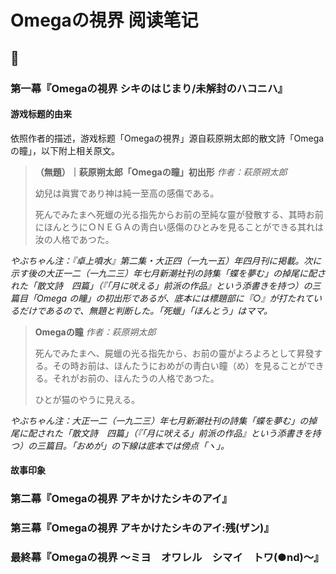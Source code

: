 # Omegaの視界 阅读笔记

## 📝 

### 第一幕『Omegaの視界 シキのはじまり/未解封のハコニハ』

#### 游戏标题的由来
依照作者的描述，游戏标题「Omegaの視界」源自萩原朔太郎的散文詩「Omegaの瞳」，以下附上相关原文。

> **（無題）｜萩原朔太郎「Omegaの瞳」初出形**
> *作者：萩原朔太郎*
> 
> 
> 幼兒は眞實であり神は純一至高の感傷である。
> 
> 死んでみたまへ死蠟の光る指先からお前の至純な靈が發散する、其時お前にほんとうにＯＮＥＧＡの靑白い感傷のひとみを見ることができる其れは汝の人格であつた。

*やぶちゃん注：『卓上噴水』第二集・大正四（一九一五）年四月刊に掲載。次に示す後の大正一二（一九二三）年七月新潮社刊の詩集「蝶を夢む」の掉尾に配された「散文詩　四篇」（『「月に吠える」前派の作品』という添書きを持つ）の三篇目「Omega の瞳」の初出形であるが、底本には標題部に『○』が打たれているだけであるので、無題と判断した。「死蠟」「ほんとう」はママ。*

> **Omegaの瞳**
> *作者：萩原朔太郎*
> 
> 
> 死んでみたまへ、屍蠟の光る指先から、お前の靈がよろよろとして昇發する。その時お前は、ほんたうにおめがの靑白い瞳（め）を見ることができる。それがお前の、ほんたうの人格であつた。
> 
> ひとが猫のやうに見える。

*やぶちゃん注：大正一二（一九二三）年七月新潮社刊の詩集「蝶を夢む」の掉尾に配された「散文詩　四篇」（『「月に吠える」前派の作品』という添書きを持つ）の三篇目。「おめが」の下線は底本では傍点「ヽ」。*

#### 故事印象


### 第二幕『Omegaの視界 アキかけたシキのアイ』



### 第三幕『Omegaの視界 アキかけたシキのアイ:残(ザン)』



### 最終幕『Omegaの視界 〜ミヨ　オワレル　シマイ　トワ(●nd)〜』







